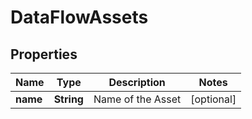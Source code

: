 
# DataFlowAssets

## Properties
Name | Type | Description | Notes
------------ | ------------- | ------------- | -------------
**name** | **String** | Name of the Asset |  [optional]




